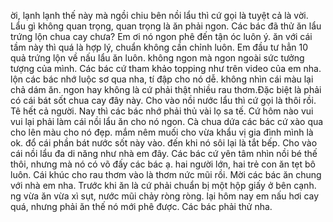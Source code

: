 ời, lạnh lạnh thế này mà ngồi chiu bên nồi lẩu thì cứ gọi là tuyệt cả là vời. Lẩu gì không quan trọng, quan trọng là ăn phải ngon. Các bác đã thử ăn lẩu trứng lộn chua cay chưa? Em ơi nó ngon phê đến tận óc luôn ý. ăn với cái tầm này thì quá là hợp lý, chuẩn không cần chỉnh luôn. Em đầu tư hẳn 10 quả trứng lộn về nấu lẩu ăn luôn. không ngon mà ngon ngoài sức tưởng tượng của mình. Các bác cứ tham khảo topping như trên video của em nha. lộn các bác nhớ luộc sơ qua nha, tí đập cho nó dễ. không nhìn cái màu lại chả dám ăn. ngon hay không là cứ phải thật nhiều rau thơm.Đặc biệt là phải có cái bát sốt chua cay đây này. Cho vào nồi nước lẩu thì cứ gọi là thôi rồi. Tê hết cả người. Nay thì các bác nhớ phải thủ vài lọ sa tế. Cứ hôm nào vui vui lại phải làm cái nồi lẩu ăn cho nó ngon. Cà chua dứa các bác cứ xào qua cho lên màu cho nó đẹp. mắm nêm muối cho vừa khẩu vị gia đình mình là ok. đổ cái phần bát nước sốt này vào. đến khi nó sôi lại là tắt bếp. Cho vào cái nồi lẩu đa di năng như nhà em đây. Các bác cứ yên tâm nhìn nồi bé thế thôi, nhưng mà nó có võ đấy các bác ạ. hai người lớn, hai trẻ con ăn tẹt bô luôn. Cái khúc cho rau thơm vào là thơm nức mũi rồi. Mời các bác ăn chung với nhà em nha. Trước khi ăn là cứ phải chuẩn bị một hộp giấy ở bên cạnh. ng vừa ăn vừa xì sụt, nước mũi chảy ròng ròng. lại hôm nay em nấu hơi cay quá, nhưng phải ăn thế nó mới phê được. Các bác phải thử nha.
